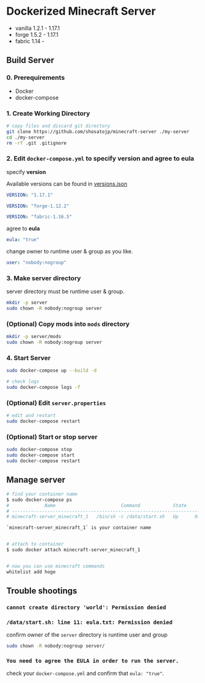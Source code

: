 # Dockerized Minecraft Server

* vanilla 1.2.1 - 1.17.1
* forge 1.5.2 - 1.17.1
* fabric 1.14 -

## Build Server

### 0. Prerequirements

- Docker
- docker-compose

### 1. Create Working Directory

```sh
# copy files and discard git directory
git clone https://github.com/shosatojp/minecraft-server ./my-server
cd ./my-server
rm -rf .git .gitignore
```

### 2. Edit `docker-compose.yml` to specify **version** and agree to **eula**

specify **version**

Available versions can be found in [versions.json](./versions.json)

```yml
VERSION: "1.17.1"
```

```yml
VERSION: "forge-1.12.2"
```

```yml
VERSION: "fabric-1.16.5"
```

agree to **eula**

```yml
eula: "true"
```

change owner to runtime user & group as you like.

```yml
user: "nobody:nogroup"
```

### 3. Make server directory

server directory must be runtime user & group.

```sh
mkdir -p server
sudo chown -R nobody:nogroup server
```

### (Optional) Copy mods into `mods` directory

```sh
mkdir -p server/mods
sudo chown -R nobody:nogroup server
```

### 4. Start Server

```sh
sudo docker-compose up --build -d

# check logs
sudo docker-compose logs -f
```

### (Optional) Edit `server.properties`

```sh
# edit and restart
sudo docker-compose restart
```

### (Optional) Start or stop server

```sh
sudo docker-compose stop
sudo docker-compose start
sudo docker-compose restart
```

## Manage server

```sh
# find your container name
$ sudo docker-compose ps
#             Name                        Command            State            Ports          
# -------------------------------------------------------------------------------------------
# minecraft-server_minecraft_1   /bin/sh -c /data/start.sh   Up      0.0.0.0:25565->25565/tcp

`minecraft-server_minecraft_1` is your container name


# attach to container
$ sudo docker attach minecraft-server_minecraft_1


# now you can use minecraft commands
whitelist add hoge
```



## Trouble shootings

### `cannot create directory 'world': Permission denied`
### `/data/start.sh: line 11: eula.txt: Permission denied`

confirm owner of the `server` directory is runtime user and group

```sh
sudo chown -R nobody:nogroup server/
```

### `You need to agree the EULA in order to run the server.`

check your `docker-compose.yml` and confirm that `eula: "true"`.

<!-- ## Backup world data with Git

* backup

```sh
# create repository `yourname/my-server`
git init
git remote add origin https://github.com/yourname/my-server
echo -e '/server/logs/\n/server/crash-reports/' >> '.gitignore'
git add .
git commit -m 'create server'
git push --set-upstream master origin
```

* restore

```sh
git clone https://github.com/yourname/my-server
cd ./my-server
sudo docker-compose up --build -d
``` -->